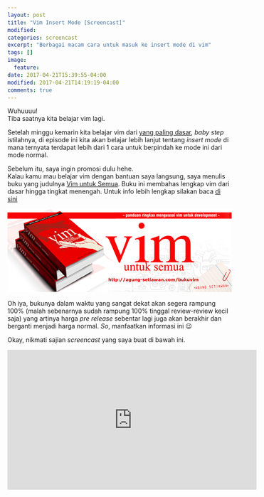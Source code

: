 ```yaml
---
layout: post
title: "Vim Insert Mode [Screencast]"
modified:
categories: screencast
excerpt: "Berbagai macam cara untuk masuk ke insert mode di vim"
tags: []
image:
  feature:
date: 2017-04-21T15:39:55-04:00
modified: 2017-04-21T14:19:19-04:00
comments: true
---
```


Wuhuuuu!  
Tiba saatnya kita belajar vim lagi.

Setelah minggu kemarin kita belajar vim dari [yang paling dasar](/screencast/vim-mode-dan-navigasi-dasar), *baby step* istilahnya, di episode ini kita akan belajar lebih lanjut tentang *insert mode* di mana ternyata terdapat lebih dari 1 cara untuk berpindah ke mode ini dari mode normal.

Sebelum itu, saya ingin promosi dulu hehe.  
Kalau kamu mau belajar vim dengan bantuan saya langsung, saya menulis buku yang judulnya [Vim untuk Semua](http://agung-setiawan.com/bukuvim). Buku ini membahas lengkap vim dari dasar hingga tingkat menengah. Untuk info lebih lengkap silakan baca [di sini](http://agung-setiawan.com/bukuvim)

[![](/images/vim-banner.png)](http://agung-setiawan.com/bukuvim)

Oh iya, bukunya dalam waktu yang sangat dekat akan segera rampung 100% (malah sebenarnya sudah rampung 100% tinggal review-review kecil saja) yang artinya harga *pre release* sebentar lagi juga akan berakhir dan berganti menjadi harga normal. *So*, manfaatkan informasi ini 😉

Okay, nikmati sajian *screencast* yang saya buat di bawah ini.

<iframe width="560" height="315" src="https://www.youtube.com/embed/j6rNICsVII4?ecver=1" frameborder="0" allowfullscreen></iframe>

